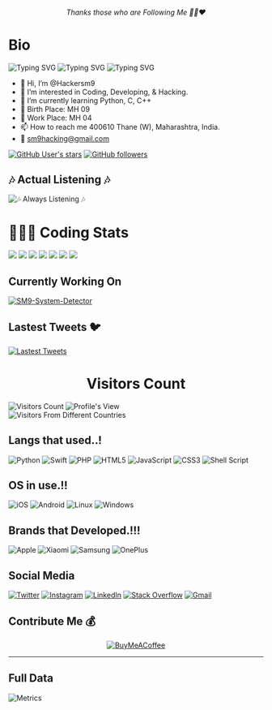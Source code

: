 <h6 align="center">Thanks those who are Following Me 🙏🏻❤️</h6>
<h1>Bio</h1>

![Typing SVG](https://readme-typing-svg.herokuapp.com?font=Splash&pause=600&color=72DDF7&width=305&lines=Hi+HackerSM9+Here+%F0%9F%91%8B%F0%9F%8F%BB+..!!)
![Typing SVG](https://readme-typing-svg.herokuapp.com?font=Rye&pause=500&color=4BF7C5FF&width=255&height=30&lines=Full+Stack+Developer+%F0%9F%91%A8%F0%9F%8F%BB%E2%80%8D%F0%9F%92%BB)
![Typing SVG](https://readme-typing-svg.herokuapp.com?font=Times+New+Roman&size=19&pause=500&color=46F749&background=C7FFA500&width=235&height=30&lines=Android+%26+Web+Developer+%F0%9F%91%A8%F0%9F%8F%BB%E2%80%8D%F0%9F%92%BB+)

- 👋 Hi, I’m @Hackersm9
- 👀 I’m interested in Coding, Developing, & Hacking.
- 🌱 I’m currently learning Python, C, C++
- 🎂 Birth Place: MH 09
- 💼 Work Place: MH 04
- 📫 How to reach me 400610 Thane (W), Maharashtra, India.
- 📧 sm9hacking@gmail.com

<a href="https://GitHub.com/HackerSM9/"><img alt="GitHub User's stars" src="https://img.shields.io/github/stars/HackerSM9?style=social"></a> <a href="https://github.com/HackerSM9?tab=followers"><img alt="GitHub followers" src="https://img.shields.io/github/followers/HackerSM9?style=social"></a>

## 🎶 Actual Listening 🎶

<img alt="🎶 Always Listening 🎶" src="https://hackersm9.github.io/SVG/kgf2.svg?sanitize=true"><a href="https://spotify-github-profile.vercel.app/api/view?uid=5ag202z07hrwwfxqbjbfafyuf&redirect=true"></a>

<p align="center">

<h1>👨🏻‍💻 Coding Stats</h1>

<img src="https://cr-ss-service.azurewebsites.net/api/ScreenShot?widget=summary&username=HackerSM9&badges=2&show-avatar=false&style=--header-bg-color:%23000;--border-radius:10px">
<a href="https://github-readme-stats.vercel.app/api?username=hackersm9&show_icons=true&include_all_commits=true&theme=react&cache_seconds=3200&hide_border=true"><img src="https://github-readme-stats.vercel.app/api?username=hackersm9&show_icons=true&include_all_commits=true&theme=react&cache_seconds=3400&hide_border=false"><a/>
<img src="https://github-profile-trophy.vercel.app/?username=HackerSM9&row=2&column=3&theme=darkhub&no-frame=true">
<img src="https://github-readme-streak-stats.herokuapp.com?user=HackerSM9&theme=violet-punch">
<img src="https://github-readme-activity-graph.cyclic.app/graph/?username=HackerSM9&bg_color=1F222E&color=F8D866&line=F85D7F&point=FFFFFF&hide_border=true">
<img src="https://cr-skills-chart-widget.azurewebsites.net/api/api?username=HackerSM9&skills=&show-other-skills=true">
<a href="https://github-readme-stats.vercel.app/api/top-langs/?username=hackersm9&theme=react&hide_border=true&cache_seconds=3200"><img src="https://github-readme-stats.vercel.app/api/top-langs/?username=hackersm9&layout=compact&langs_count=20&theme=react&hide_border=false?sanitize=true"></a>

</p>

## Currently Working On

[![SM9-System-Detector](https://svg.bookmark.style/api?url=https://github.com/HackerSM9/SM9-System-Detector&mode=dark&style=horizontal)](https://github.com/HackerSM9/SM9-System-Detector)

## Lastest Tweets 🐦

[![Lastest Tweets](https://github-readme-twitter-gazf.vercel.app/api?id=HackerSM9_&amp;layout=wide)](https://twitter.com/HackerSM9_/)

<h1 align="center">Visitors Count</h1>

![Visitors Count](https://profile-counter.glitch.me/HackerSM9/count.svg)
![Profile's View](https://komarev.com/ghpvc/?username=HackerSM9&color=blueviolet)
<br>
![Visitors From Different Countries](https://s01.flagcounter.com/count2/MLwa/bg_FFFFFF/txt_000000/border_CCCCCC/columns_2/maxflags_100/viewers_0/labels_1/pageviews_0/flags_0/percent_0/)

## Langs that used..!

![Python](https://img.shields.io/badge/python-3670A0?style=for-the-badge&logo=python&logoColor=ffdd54)
![Swift](https://img.shields.io/badge/swift-F54A2A?style=for-the-badge&logo=swift&logoColor=white)
![PHP](https://img.shields.io/badge/php-%23777BB4.svg?style=for-the-badge&logo=php&logoColor=white)
![HTML5](https://img.shields.io/badge/html5-%23E34F26.svg?style=for-the-badge&logo=html5&logoColor=white)
![JavaScript](https://img.shields.io/badge/javascript-%23323330.svg?style=for-the-badge&logo=javascript&logoColor=%23F7DF1E)
![CSS3](https://img.shields.io/badge/css3-%231572B6.svg?style=for-the-badge&logo=css3&logoColor=white)
![Shell Script](https://img.shields.io/badge/shell_script-%23121011.svg?style=for-the-badge&logo=gnu-bash&logoColor=white)

## OS in use.!!

![iOS](https://img.shields.io/badge/IOS-000000?style=for-the-badge&logo=apple&logoColor=white)
![Android](https://img.shields.io/badge/Android-3DDC84?style=for-the-badge&logo=android&logoColor=white)
![Linux](https://img.shields.io/badge/Linux-FCC624?style=for-the-badge&logo=linux&logoColor=black)
![Windows](https://img.shields.io/badge/Windows-0078D6?style=for-the-badge&logo=windows&logoColor=white)

## Brands that Developed.!!!

![Apple](https://img.shields.io/badge/Apple-%23000000.svg?style=for-the-badge&logo=apple&logoColor=white)
![Xiaomi](https://img.shields.io/badge/Xiaomi-%23FF6900.svg?style=for-the-badge&logo=xiaomi&logoColor=white)
![Samsung](https://img.shields.io/badge/Samsung-%231428A0.svg?style=for-the-badge&logo=samsung&logoColor=white)
![OnePlus](https://img.shields.io/badge/OnePlus-%23F5010C.svg?style=for-the-badge&logo=oneplus&logoColor=white)

## Social Media

<a href="https://twitter.com/HackerSM9_"><img alt="Twitter" src="https://img.shields.io/badge/Twitter-%231DA1F2.svg?style=for-the-badge&logo=twitter&logoColor=white"></a>
<a href="https://instagram.com/HackerSM9/"><img alt="Instagram" src="https://img.shields.io/badge/Instagram-%23E4405F.svg?style=for-the-badge&logo=Instagram&logoColor=white"></a>
<a href="https://www.linkedin.com/in/samarth-magdum-bb66a1221"><img alt="LinkedIn" src="https://img.shields.io/badge/linkedin-%230077B5.svg?style=for-the-badge&logo=linkedin&logoColor=white"></a>
<a href="https://stackoverflow.com/users/18754125/"><img alt="Stack Overflow" src="https://img.shields.io/badge/Stack%20Overflow-eb8e0c.svg?style=for-the-badge&logo=stackoverflow&logoColor=white"></a>
<a href="mailto:sm9hacking@gmail.com"><img alt="Gmail" src="https://img.shields.io/badge/Gmail-D14836?style=for-the-badge&logo=gmail&logoColor=white"></a>

## Contribute Me 💰
<center align="center"><a href="https://t.co/av9GnEYPgn"> 
<img alt="BuyMeACoffee" align="center" src="https://img.shields.io/badge/Buy%20Me%20a%20Coffee-ffdd00?style=for-the-badge&logo=buy-me-a-coffee&logoColor=black">
</a></center>
<hr>

## Full Data 
![Metrics](https://metrics.lecoq.io/HackerSM9?template=classic&base.indepth=true&repositories.forks=true&isocalendar=1&languages=1&introduction=1&repositories=1&achievements=1&gists=1&tweets=1&base=header%2C%20activity%2C%20community%2C%20repositories%2C%20metadata&base.indepth=true&base.hireable=false&base.skip=false&repositories.batch=100&repositories.forks=true&repositories.affiliations=owner&isocalendar=false&isocalendar.duration=full-year&languages=false&languages.limit=8&languages.threshold=0%25&languages.other=false&languages.colors=github&languages.sections=most-used&languages.indepth=false&languages.analysis.timeout=15&languages.categories=markup%2C%20programming&languages.recent.categories=markup%2C%20programming&languages.recent.load=300&languages.recent.days=14&introduction=false&introduction.title=true&repositories=false&repositories.pinned=6&repositories.starred=1000&repositories.random=1000&repositories.order=featured%2C%20pinned%2C%20random&achievements=true&achievements.threshold=C&achievements.secrets=true&achievements.display=detailed&achievements.limit=100&gists=false&tweets=false&tweets.user=.user.twitter&tweets.attachments=false&tweets.limit=2&config.timezone=Asia%2FCalcutta?sanitize=true)
